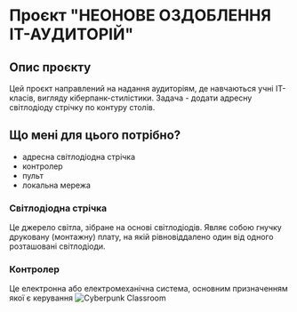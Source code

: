 # Проєкт "НЕОНОВЕ ОЗДОБЛЕННЯ ІТ-АУДИТОРІЙ"
## Опис проєкту
Цей проєкт направлений на надання аудиторіям, де навчаються учні ІТ-класів, вигляду кіберпанк-стилістики. Задача - додати адресну світлодіоду стрічку по контуру столів. 
## Що мені для цього потрібно?
- адресна світлодіодна стрічка
- контролер
- пульт
- локальна мережа
### Світлодіодна стрічка
Це джерело світла, зібране на основі світлодіодів. Являє собою гнучку друковану (монтажну) плату, на якій рівновіддалено один від одного розташовані світлодіоди.
### Контролер
Це електронна або електромеханічна система, основним призначенням якої є керування
![Cyberpunk Classroom](https://img.freepik.com/premium-photo/futuristic-classroom-with-holographic-displays-are-integrated-into-learning-experience_839035-664.jpg)




















